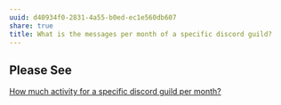 ```yaml
---
uuid: d40934f0-2831-4a55-b0ed-ec1e560db607
share: true
title: What is the messages per month of a specific discord guild?
---
```

## Please See

[How much activity for a specific discord guild per month?](/efcd6f7d-b36e-4032-b89b-0fe9fd5a0da9)